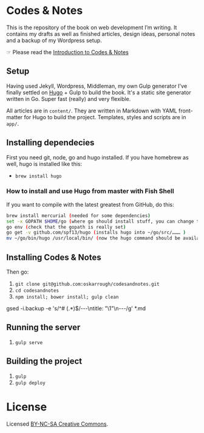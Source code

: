 # Codes & Notes

This is the repository of the book on web development I’m writing. It contains my drafts as well as finished articles, design ideas, personal notes and a backup of my Wordpress setup.

☞ Please read the [Introduction to Codes & Notes](http://codesandnotes.com/introduction)

## Setup

Having used Jekyll, Wordpress, Middleman, my own Gulp generator I've finally settled on [Hugo](http://gohugo.io/) + Gulp to build the book. It's a static site generator written in Go. Super fast (really) and very flexible.

All articles are in `content/`. They are written in Markdown with YAML front-matter for Hugo to build the project. Templates, styles and scripts are in `app/`.

## Installing dependecies

First you need git, node, go and hugo installed. If you have homebrew as well, hugo is installed like this:

- `brew install hugo`

### How to install and use Hugo from master with Fish Shell

If you want to compile with the latest greatest from GitHub, do this:

```bash
brew install mercurial (needed for some dependencies)
set -x GOPATH $HOME/go (where go should install stuff, you can change this)
go env (check that the gopath is really set)
go get -v github.com/spf13/hugo (installs hugo into ~/go/src/……… )
mv ~/go/bin/hugo /usr/local/bin/ (now the hugo command should be available in your fish shell)
```

## Installing Codes & Notes

Then go:

1. `git clone git@github.com:oskarrough/codesandnotes.git`
2. `cd codesandnotes`
3. `npm install; bower install; gulp clean`

gsed -i.backup -e 's/^# \(.*\)$/---\ntitle: \"\1\"\n---/g' *.md

## Running the server

1. `gulp serve`

## Building the project

1. `gulp`
2. `gulp deploy`

# License

Licensed [BY-NC-SA Creative Commons](http://creativecommons.org/licenses/by-nc-sa/3.0/).
